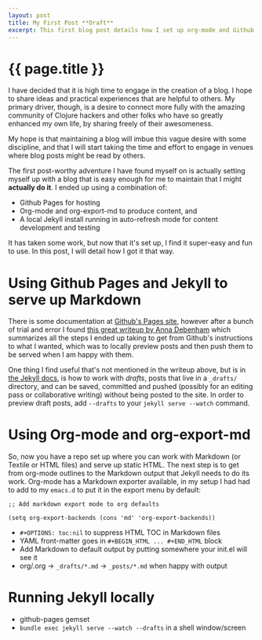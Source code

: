 ```yaml
---
layout: post
title: My First Post **Draft**
excerpt: This first blog post details how I set up org-mode and Github pages to blog.
---
```


# {{ page.title }}

I have decided that it is high time to engage in the creation of a blog. I hope to share ideas and practical experiences
that are helpful to others. My primary driver, though, is a desire to connect more fully with the amazing community of
Clojure hackers and other folks who have so greatly enhanced my own life, by sharing freely of their awesomeness.

My hope is that maintaining a blog will imbue this vague desire with some discipline, and that I will start taking the time and effort
to engage in venues where blog posts might be read by others.

The first post-worthy adventure I have found myself on is actually setting myself up with a blog that is
easy enough for me to maintain that I might **actually do it**. I ended up using a combination of:

-   Github Pages for hosting
-   Org-mode and org-export-md to produce content, and
-   A local Jekyll install running in auto-refresh mode for content development and testing

It has taken some work, but now that it's set up, I find it super-easy and fun to use. In this post, I will detail how I got it that way.

# Using Github Pages and Jekyll to serve up Markdown

There is some documentation at [Github's Pages site](http://github.io/), however after a bunch of trial and error I found [this great writeup by Anna Debenham](http://24ways.org/2013/get-started-with-github-pages/)
which summarizes all the steps I ended up taking to get from Github's instructions to what I wanted, which was to locally preview posts
and then push them to be served when I am happy with them.

One thing I find useful that's not mentioned in the writeup above, but is in [the Jekyll docs](http://jekyllrb.com/docs/drafts/), is how to work with *drafts*, posts that
live in a `_drafts/` directory, and can be saved, committed and pushed (possibly for an editing pass or collaborative writing)
without being posted to the site. In order to preview draft posts, add `--drafts` to your `jekyll serve --watch` command.

# Using Org-mode and org-export-md

So, now you have a repo set up where you can work with Markdown (or Textile or HTML files) and serve up static HTML. The next step is to
get from org-mode outlines to the Markdown output that Jekyll needs to do its work. Org-mode has a Markdown exporter available, in my
setup I had had to add to my `emacs.d` to put it in the export menu by default:

`;; Add markdown export mode to org defaults`

`(setq org-export-backends (cons 'md' 'org-export-backends))`

-   `#+OPTIONS: toc:nil` to suppress HTML TOC in Markdown files
-   YAML front-matter goes in `#+BEGIN_HTML ... #+END_HTML` block
-   Add Markdown to default output by putting <command> somewhere your init.el will see it
-   org/.org -> `_drafts/*.md` -> `_posts/*.md` when happy with output

# Running Jekyll locally

-   github-pages gemset
-   `bundle exec jekyll serve --watch --drafts` in a shell window/screen
